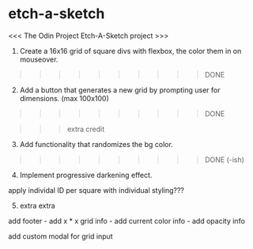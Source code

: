 # etch-a-sketch

<<< The Odin Project Etch-A-Sketch project >>>

1. Create a 16x16 grid of square divs with flexbox, the color them in on mouseover.

>>>>>>>>>>DONE

2. Add a button that generates a new grid by prompting user for dimensions. (max 100x100)

>>>>>>>>>>DONE

>>> extra credit

3. Add functionality that randomizes the bg color.

>>>>>>>>>>DONE (-ish)

4. Implement progressive darkening effect.

apply individal ID per square with individual styling???

5. extra extra

add footer - add x * x grid info - add current color info - add opacity info

add custom modal for grid input
